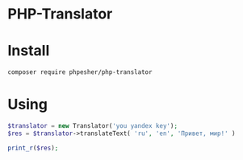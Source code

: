 # PHP-Translator

# Install 
```sh
composer require phpesher/php-translator
```

# Using
```php
$translator = new Translator('you yandex key');
$res = $translator->translateText( 'ru', 'en', 'Привет, мир!' )

print_r($res);
```
